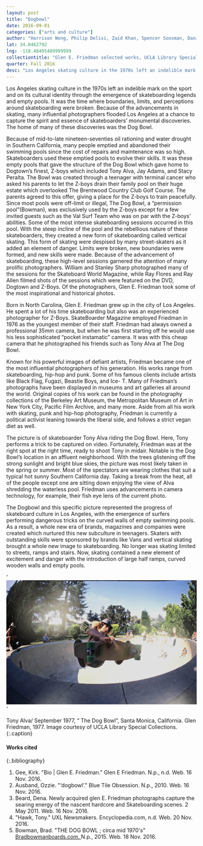 ```yaml
---
layout: post
title: "Dogbowl"
date: 2016-09-01
categories: ["arts and culture"]
author: "Harrison Wong, Philip Delisi, Zaid Khan, Spencer Soosman, Daniel Tapia"
lat: 34.0462792
lng: -118.48495489999999
collectiontitle: "Glen E. Friedman selected works, UCLA Library Special Collections"
quarter: Fall 2016
desc: "Los Angeles skating culture in the 1970s left an indelible mark on the sport and on its cultural identity through the emergence of skateboarding legends and empty pools. It was the time where boundaries, limits, and perceptions around skateboarding were broken. Because of the advancements in skating, many influential photographers flooded Los Angeles at a chance to capture the spirit and essence of skateboarders’ monumental discoveries. The home of many of these discoveries was the Dog Bowl."
---
```

Los Angeles skating culture in the 1970s left an indelible mark on the sport and on its cultural identity through the emergence of skateboarding legends and empty pools. It was the time where boundaries, limits, and perceptions around skateboarding were broken. Because of the advancements in skating, many influential photographers flooded Los Angeles at a chance to capture the spirit and essence of skateboarders’ monumental discoveries. The home of many of these discoveries was the Dog Bowl.

Because of mid-to-late nineteen-seventies oil rationing and water drought in Southern California, many people emptied and abandoned their swimming pools since the cost of repairs and maintenance was so high. Skateboarders used these emptied pools to evolve their skills. It was these empty pools that gave the structure of the Dog Bowl which gave home to Dogtown’s finest, Z-boys which included Tony Alva, Jay Adams, and Stacy Peralta. The Bowl was created through a teenager with terminal cancer who asked his parents to let the Z-boys drain their family pool on their huge estate which overlooked The Brentwood Country Club Golf Course. The parents agreed to this offer, giving a place for the Z-boys to train peacefully. Since most pools were off-limit or illegal, The Dog Bowl, a “permission pool”(Bowman), was exclusively used by the Z-boys except for a few invited guests such as the Val Surf Team who was on par with the Z-boys’ abilities. Some of the most intense skateboarding sessions occurred in this pool. With the steep incline of the pool and the rebellious nature of these skateboarders, they created a new form of skateboarding called vertical skating. This form of skating were despised by many street-skaters as it added an element of danger. Limits were broken, new boundaries were formed, and new skills were made. Because of the advancement of skateboarding, these high-level sessions garnered the attention of many prolific photographers. William and Stanley Sharp photographed many of the sessions for the Skateboard World Magazine, while Ray Flores and Ray Allen filmed shots of the sessions which were featured on the DVD, Dogtown and Z-Boys. Of the photographers, Glen E. Friedman took some of the most inspirational and historical photos.

Born in North Carolina, Glen E. Friedman grew up in the city of Los Angeles. He spent a lot of his time skateboarding but also was an experienced photographer for Z-Boys. SkateBoarder Magazine employed Friedman in 1976 as the youngest member of their staff. Friedman had always owned a professional 35mm camera, but when he was first starting off he would use his less sophisticated “pocket instamatic” camera. It was with this cheap camera that he photographed his friends such as Tony Alva at The Dog Bowl.

Known for his powerful images of defiant artists, Friedman became one of the most influential photographers of his generation. His works range from skateboarding, hip-hop and punk. Some of his famous clients include artists like Black Flag, Fugazi, Beastie Boys, and Ice- T. Many of Friedman’s photographs have been displayed in museums and art galleries all around the world. Original copies of his work can be found in the photography collections of the Berkeley Art Museum, the Metropolitan Museum of Art in New York City, Pacific Film Archive, and many more. Aside from all his work with skating, punk and hip-hop photography, Friedman is currently a political activist leaning towards the liberal side, and follows a strict vegan diet as well.

The picture is of skateboarder Tony Alva riding the Dog Bowl. Here, Tony performs a trick to be captured on video. Fortunately, Friedman was at the right spot at the right time, ready to shoot Tony in midair.  Notable is the Dog Bowl’s location in an affluent neighborhood.  With the trees glistening off the strong sunlight and bright blue skies, the picture was most likely taken in the spring or summer. Most of the spectators are wearing clothes that suit a typical hot sunny Southern California day. Taking a break from the heat, all of the people except one are sitting down enjoying the view of Alva shredding the waterless pool. Friedman uses advancements in camera technology, for example, their fish eye lens of the current photo.

The Dogbowl and this specific picture represented the progress of skateboard culture in Los Angeles, with the emergence of surfers performing dangerous tricks on the curved walls of empty swimming pools. As a result, a whole new era of brands, magazines and companies were created which nurtured this new subculture in teenagers. Skaters with outstanding skills were sponsored by brands like Vans and vertical skating brought a whole new image to skateboarding. No longer was skating limited to streets, ramps and stairs. Now, skating contained a new element of excitement and danger with the introduction of large half ramps, curved wooden walls and empty pools.


'![Skateboarder Tony Alva, is credited for doing the first documented front side aerial in the Dog Bowl (taken in Santa Monica by photographer Glen E. Friedman in September 1977).](images/dogbowl.jpg)'

Tony Alva/ September 1977, “ The Dog Bowl”, Santa Monica, California. Glen Friedman, 1977. Image courtesy of UCLA Library Special Collections.
   {:.caption}


#### Works cited

{:.bibliography}
1. Gee, Kirk. &quot;Bio &#124; Glen E. Friedman.&quot; Glen E Friedman. N.p., n.d. Web. 16 Nov. 2016.
2. Ausband, Ozzie. &quot;‘dogbowl’.&quot; Blue Tile Obsession. N.p., 2010. Web. 16 Nov. 2016.
3. Beard, Dena. Newly acquired glen E. Friedman photographs capture the searing energy of the nascent hardcore and Skateboarding scenes. 2 May 2011. Web. 16 Nov. 2016.
4. &quot;Hawk, Tony.&quot; UXL Newsmakers. Encyclopedia.com, n.d. Web. 20 Nov. 2016.
5. Bowman, Brad. &quot;THE DOG BOWL ; circa mid 1970's&quot; <a target="_blank" href="http://www.bradbowmanboards.com" type="url">  Bradbowmanboards.com. </a> N.p., 2015. Web. 18 Nov. 2016. 

